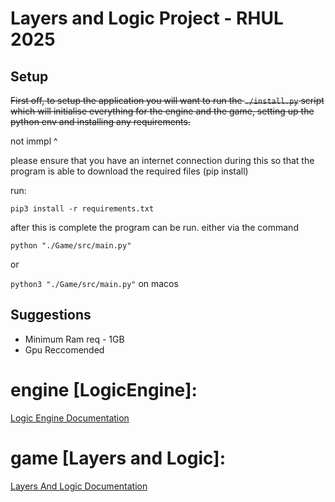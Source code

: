 # Layers and Logic Project - RHUL 2025


## Setup
~~First off, to setup the application you will want to run the `./install.py` script which will initialise everything for the engine and the game, setting up the python env and installing any requirements.~~

not immpl ^

please ensure that you have an internet connection during this so that the program is able to download the required files (pip install)

run:

`pip3 install -r requirements.txt`


after this is complete the program can be run. either via the command

`python "./Game/src/main.py"`

or 

`python3 "./Game/src/main.py"` on macos

<!-- or by running the `./run.py` file -->

<!-- the final option is to use the mainapp executable (note that this is just to launch the python app and does not contain any compiled code relevant to the runtime of the application) -->



## Suggestions

* Minimum Ram req - 1GB
* Gpu Reccomended


# engine [LogicEngine]:
[Logic Engine Documentation](./ApplicationEngine/EngineDocs.md "Logic Engine Documentation")

# game [Layers and Logic]:
[Layers And Logic Documentation](./Game/GameDocs.md "Layers And Logic Documentation")
